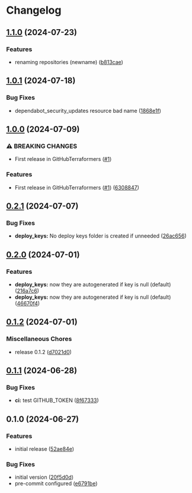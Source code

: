# Changelog

## [1.1.0](https://github.com/GitHubTerraformers/terraform-github-repository/compare/v1.0.1...v1.1.0) (2024-07-23)


### Features

* renaming repositories (newname) ([b813cae](https://github.com/GitHubTerraformers/terraform-github-repository/commit/b813cae435020d32a0c4b49cd088df41c8bdb17b))

## [1.0.1](https://github.com/GitHubTerraformers/terraform-github-repository/compare/v1.0.0...v1.0.1) (2024-07-18)


### Bug Fixes

* dependabot_security_updates resource bad name ([1868e1f](https://github.com/GitHubTerraformers/terraform-github-repository/commit/1868e1f5fda6c6f7c23acffb91c02b618731c039))

## [1.0.0](https://github.com/GitHubTerraformers/terraform-github-repository/compare/v0.2.1...v1.0.0) (2024-07-09)


### ⚠ BREAKING CHANGES

* First release in GitHubTerraformers ([#1](https://github.com/GitHubTerraformers/terraform-github-repository/issues/1))

### Features

* First release in GitHubTerraformers ([#1](https://github.com/GitHubTerraformers/terraform-github-repository/issues/1)) ([6308847](https://github.com/GitHubTerraformers/terraform-github-repository/commit/6308847d9ee1768173b19642660d097e3eeb9bb4))

## [0.2.1](https://github.com/vmvarela/terraform-github-repository/compare/v0.2.0...v0.2.1) (2024-07-07)


### Bug Fixes

* **deploy_keys:** No deploy keys folder is created if unneeded ([26ac656](https://github.com/vmvarela/terraform-github-repository/commit/26ac6566bc5c8c2873651cbf26a6812267bfcd81))

## [0.2.0](https://github.com/vmvarela/terraform-github-repository/compare/v0.1.2...v0.2.0) (2024-07-01)


### Features

* **deploy_keys:** now they are autogenerated if key is null (default) ([216a7c6](https://github.com/vmvarela/terraform-github-repository/commit/216a7c6456a10befb21c5c4985791a053ac3a95e))
* **deploy_keys:** now they are autogenerated if key is null (default) ([46670f4](https://github.com/vmvarela/terraform-github-repository/commit/46670f44a8590b5290051a1d9e2598ff288ba70d))

## [0.1.2](https://github.com/vmvarela/terraform-github-repository/compare/v0.1.1...v0.1.2) (2024-07-01)


### Miscellaneous Chores

* release 0.1.2 ([d7021d0](https://github.com/vmvarela/terraform-github-repository/commit/d7021d006e77252c992c6c67684bffe59f565975))

## [0.1.1](https://github.com/vmvarela/terraform-github-repository/compare/v0.1.0...v0.1.1) (2024-06-28)


### Bug Fixes

* **ci:** test GITHUB_TOKEN ([8f67333](https://github.com/vmvarela/terraform-github-repository/commit/8f6733340f460e3d82fa9191bfee2c34b9380b93))

## 0.1.0 (2024-06-27)


### Features

* initial release ([52ae84e](https://github.com/vmvarela/terraform-github-repository/commit/52ae84e86824ad0b5b2e266db636184164638daa))


### Bug Fixes

* initial version ([20f5d0d](https://github.com/vmvarela/terraform-github-repository/commit/20f5d0d04300b9eb607a5c410ad8553dd1df0ff0))
* pre-commit configured ([e6791be](https://github.com/vmvarela/terraform-github-repository/commit/e6791bea1df0faee4636392d0d8d552eb5c2dd5a))
